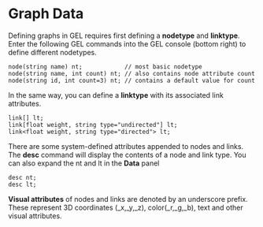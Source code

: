 # Graph Data

Defining graphs in GEL requires first defining a **nodetype** and **linktype**. Enter the following GEL commands into the GEL console (bottom right) to define different nodetypes.

```
node(string name) nt;            // most basic nodetype
node(string name, int count) nt; // also contains node attribute count
node(string id, int count=3) nt; // contains a default value for count
```

In the same way, you can define a **linktype** with its associated link attributes.

```
link[] lt;
link[float weight, string type="undirected"] lt;
link<float weight, string type="directed"> lt;
```

There are some system-defined attributes appended to nodes and links. The **desc** command will display the contents of a node and link type. You can also expand the nt and lt in the **Data** panel

```
desc nt;
desc lt;
```

**Visual attributes** of nodes and links are denoted by an underscore prefix. These represent 3D coordinates (_x,_y,_z), color(_r,_g,_b), text and other visual attributes. 

